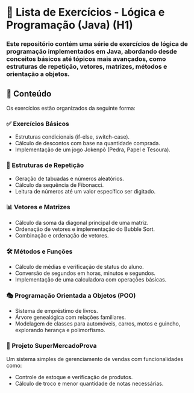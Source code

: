 # 📌 Lista de Exercícios - Lógica e Programação (Java) (H1)

### Este repositório contém uma série de exercícios de lógica de programação implementados em Java, abordando desde conceitos básicos até tópicos mais avançados, como estruturas de repetição, vetores, matrizes, métodos e orientação a objetos.

## 📖 Conteúdo
Os exercícios estão organizados da seguinte forma:

### ✅ Exercícios Básicos
- Estruturas condicionais (if-else, switch-case).
- Cálculo de descontos com base na quantidade comprada.
- Implementação de um jogo Jokenpô (Pedra, Papel e Tesoura).

### 🔄 Estruturas de Repetição
- Geração de tabuadas e números aleatórios.
- Cálculo da sequência de Fibonacci.
- Leitura de números até um valor específico ser digitado.

### 📊 Vetores e Matrizes
- Cálculo da soma da diagonal principal de uma matriz.
- Ordenação de vetores e implementação do Bubble Sort.
- Combinação e ordenação de vetores.

### 🛠 Métodos e Funções
- Cálculo de médias e verificação de status do aluno.
- Conversão de segundos em horas, minutos e segundos.
- Implementação de uma calculadora com operações básicas.

### 🎭 Programação Orientada a Objetos (POO)
- Sistema de empréstimo de livros.
- Árvore genealógica com relações familiares.
- Modelagem de classes para automóveis, carros, motos e guincho, explorando herança e polimorfismo.

### 🛒 Projeto SuperMercadoProva
Um sistema simples de gerenciamento de vendas com funcionalidades como:
- Controle de estoque e verificação de produtos.
- Cálculo de troco e menor quantidade de notas necessárias.

